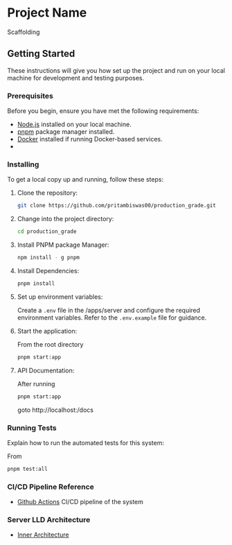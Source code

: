# Project Name

Scaffolding

## Getting Started

These instructions will give you how set up the project and run on your local machine for development and testing purposes.

### Prerequisites

Before you begin, ensure you have met the following requirements:

- [Node.js](https://nodejs.org/) installed on your local machine.
- [pnpm](https://pnpm.io/) package manager installed.
- [Docker](https://www.docker.com/) installed if running Docker-based services.
-

### Installing

To get a local copy up and running, follow these steps:

1. Clone the repository:

   ```bash
   git clone https://github.com/pritambiswas00/production_grade.git
   ```

2. Change into the project directory:

   ```bash
   cd production_grade
   ```

3. Install PNPM package Manager:

   ```bash
   npm install - g pnpm
   ```

4. Install Dependencies:

   ```bash
   pnpm install
   ```

5. Set up environment variables:

   Create a `.env` file in the <rootDir>/apps/server and configure the required environment variables. Refer to the `.env.example` file for guidance.

6. Start the application:

   From the root directory

   ```bash
   pnpm start:app
   ```

7. API Documentation:

   After running

   ```bash
   pnpm start:app
   ```

   goto http://localhost:<PORT>/docs

### Running Tests

Explain how to run the automated tests for this system:

From <rootDir>

```bash
pnpm test:all
```

### CI/CD Pipeline Reference

- [Github Actions](https://drive.google.com/file/d/1W35AkRdSuc7NBGalt7qEIvEBpwJGuzrc/view?usp=sharing/) CI/CD pipeline of the system

### Server LLD Architecture

- [Inner Architecture](https://drive.google.com/file/d/182w9WX0JYnq77XEwsSv_qLEBI6VeN3Es/view?usp=sharing)

